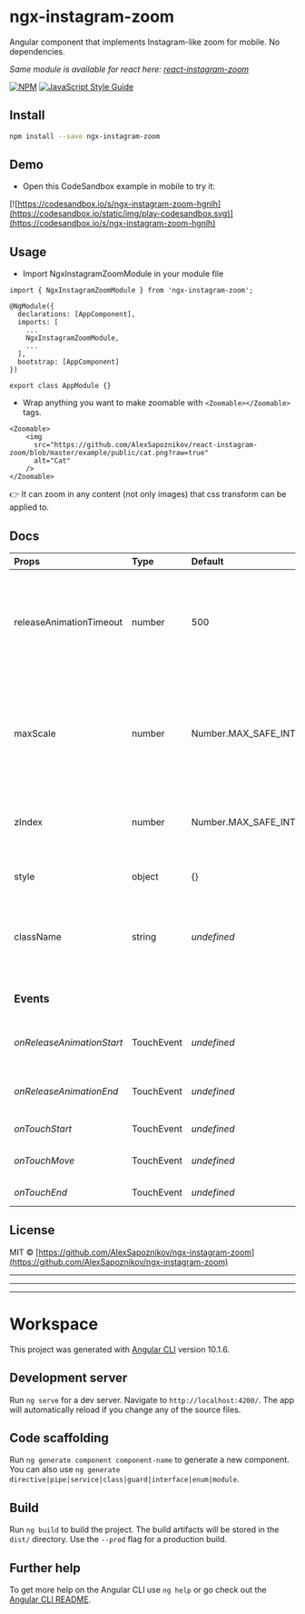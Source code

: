 # ngx-instagram-zoom

Angular component that implements Instagram-like zoom for mobile. No dependencies.

*Same module is available for react here: [react-instagram-zoom](https://github.com/AlexSapoznikov/react-instagram-zoom)*

[![NPM](https://img.shields.io/npm/v/ngx-instagram-zoom.svg)](https://www.npmjs.com/package/ngx-instagram-zoom) [![JavaScript Style Guide](https://img.shields.io/badge/code_style-standard-brightgreen.svg)](https://standardjs.com)

## Install

```bash
npm install --save ngx-instagram-zoom
```

## Demo
- Open this CodeSandbox example in mobile to try it:

[![https://codesandbox.io/s/ngx-instagram-zoom-hgnlh](https://codesandbox.io/static/img/play-codesandbox.svg)](https://codesandbox.io/s/ngx-instagram-zoom-hgnlh)

## Usage
- Import NgxInstagramZoomModule in your module file

```
import { NgxInstagramZoomModule } from 'ngx-instagram-zoom';

@NgModule({
  declarations: [AppComponent],
  imports: [
    ...
    NgxInstagramZoomModule,
    ...
  ],
  bootstrap: [AppComponent]
})

export class AppModule {}
```

- Wrap anything you want to make zoomable with `<Zoomable></Zoomable>` tags.

```tsx
<Zoomable>
    <img
      src="https://github.com/AlexSapoznikov/react-instagram-zoom/blob/master/example/public/cat.png?raw=true"
      alt="Cat"
    />
</Zoomable>
```

👉 It can zoom in any content (not only images) that css transform can be applied to.

## Docs

| Props | Type | Default | Description
| :--- | :--- | :--- | :--- |
| releaseAnimationTimeout | number | 500 | Animation speed for restoring original size of the image when user lifts up fingers.
| maxScale | number | Number.MAX_SAFE_INTEGER | Max zoom. For example value of 1 won't allow zooming in, value of 2 allows to zoom up to 100%.
| zIndex | number | Number.MAX_SAFE_INTEGER | z-index that is applied when zooming in.
| style | object | {} | Allows to add style to Zoomable component.
| className | string | _undefined_ | Allows to add className to Zoomable component
| | | | |
| **<h3>Events</h3>** | | | |
| _onReleaseAnimationStart_ | TouchEvent | _undefined_ | Event when release animation starts
| _onReleaseAnimationEnd_ | TouchEvent | _undefined_ | Event when release animation ends
| _onTouchStart_ | TouchEvent | _undefined_ | Event when touch starts
| _onTouchMove_ | TouchEvent | _undefined_ | Event when touch is in process
| _onTouchEnd_ | TouchEvent | _undefined_ | Event when touch ends

## License

MIT © [https://github.com/AlexSapoznikov/ngx-instagram-zoom](https://github.com/AlexSapoznikov/ngx-instagram-zoom)

---
---
---

# Workspace

This project was generated with [Angular CLI](https://github.com/angular/angular-cli) version 10.1.6.

## Development server

Run `ng serve` for a dev server. Navigate to `http://localhost:4200/`. The app will automatically reload if you change any of the source files.

## Code scaffolding

Run `ng generate component component-name` to generate a new component. You can also use `ng generate directive|pipe|service|class|guard|interface|enum|module`.

## Build

Run `ng build` to build the project. The build artifacts will be stored in the `dist/` directory. Use the `--prod` flag for a production build.

## Further help

To get more help on the Angular CLI use `ng help` or go check out the [Angular CLI README](https://github.com/angular/angular-cli/blob/master/README.md).

